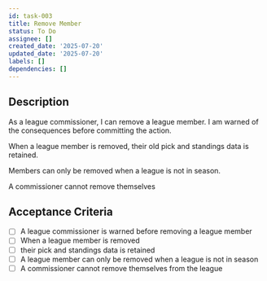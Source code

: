 ```yaml
---
id: task-003
title: Remove Member
status: To Do
assignee: []
created_date: '2025-07-20'
updated_date: '2025-07-20'
labels: []
dependencies: []
---
```


## Description

As a league commissioner, I can remove a league member. I am warned of the consequences before committing the action.

When a league member is removed, their old pick and standings data is retained.

Members can only be removed when a league is not in season.

A commissioner cannot remove themselves

## Acceptance Criteria

- [ ] A league commissioner is warned before removing a league member
- [ ] When a league member is removed
- [ ] their pick and standings data is retained
- [ ] A league member can only be removed when a league is not in season
- [ ] A commissioner cannot remove themselves from the league
